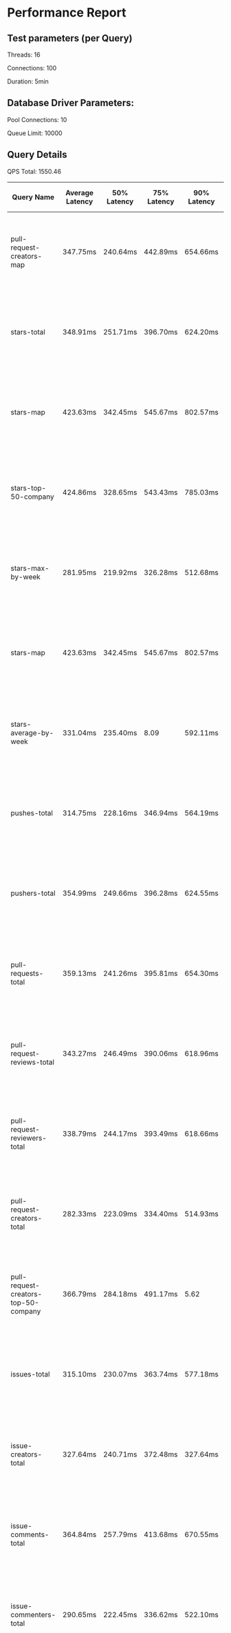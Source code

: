 # Performance Report

## Test parameters (per Query)

Threads: 16

Connections: 100

Duration: 5min

## Database Driver Parameters:

Pool Connections: 10

Queue Limit: 10000

## Query Details

QPS Total: 1550.46

| Query Name                           | Average Latency | 50% Latency | 75% Latency | 90% Latency | 99% Latency | Request in Duration                   | Request/Sec | Socket Errors                                              | HTTP Errors |
|--------------------------------------|-----------------|-------------|-------------|-------------|-------------|---------------------------------------|-------------|------------------------------------------------------------|-------------|
| pull-request-creators-map            | 347.75ms        | 240.64ms    | 442.89ms    | 654.66ms    | 1.75s       | 13155 requests in 5.00m, 21.19MB read | 43.84       | Socket errors: connect 800, read 1593, write 0, timeout 4  |             |
| stars-total                          | 348.91ms        | 251.71ms    | 396.70ms    | 624.20ms    | 1.86s       | 23067 requests in 5.00m, 11.99MB read | 76.86       | Socket errors: connect 680, read 1713, write 0, timeout 21 |             |
| stars-map                            | 423.63ms        | 342.45ms    | 545.67ms    | 802.57ms    | 1.73s       | 10162 requests in 5.00m, 50.93MB read | 33.86       | Socket errors: connect 922, read 2040, write 0, timeout 9  |             |
| stars-top-50-company                 | 424.86ms        | 328.65ms    | 543.43ms    | 785.03ms    | 1.77s       | 10406 requests in 5.00m, 32.25MB read | 34.68       | Socket errors: connect 864, read 2048, write 0, timeout 10 |             |
| stars-max-by-week                    | 281.95ms        | 219.92ms    | 326.28ms    | 512.68ms    | 1.21s       | 21921 requests in 5.00m, 13.39MB read | 73.04       | Socket errors: connect 724, read 1545, write 0, timeout 5  |             |
| stars-map                            | 423.63ms        | 342.45ms    | 545.67ms    | 802.57ms    | 1.73s       | 10162 requests in 5.00m, 50.93MB read | 33.86       | Socket errors: connect 922, read 2040, write 0, timeout 9  |             |
| stars-average-by-week                | 331.04ms        | 235.40ms    | 8.09        | 592.11ms    | 1.87s       | 21242 requests in 5.00m, 13.13MB read | 70.78       | Socket errors: connect 690, read 1524, write 0, timeout 9  |             |
| pushes-total                         | 314.75ms        | 228.16ms    | 346.94ms    | 564.19ms    | 1.66s       | 19321 requests in 5.00m, 9.59MB read  | 64.39       | Socket errors: connect 729, read 1462, write 0, timeout 12 |             |
| pushers-total                        | 354.99ms        | 249.66ms    | 396.28ms    | 624.55ms    | 2.04s       | 20390 requests in 5.00m, 10.69MB read | 67.94       | Socket errors: connect 707, read 1485, write 0, timeout 18 |             |
| pull-requests-total                  | 359.13ms        | 241.26ms    | 395.81ms    | 654.30ms    | 2.16s       | 21583 requests in 5.00m, 11.40MB read | 71.91       | Socket errors: connect 873, read 1633, write 0, timeout 10 |             |
| pull-request-reviews-total           | 343.27ms        | 246.49ms    | 390.06ms    | 618.96ms    | 1.82s       | 23867 requests in 5.00m, 12.74MB read | 79.53       | Socket errors: connect 709, read 1731, write 0, timeout 16 |             |
| pull-request-reviewers-total         | 338.79ms        | 244.17ms    | 393.49ms    | 618.66ms    | 1.69s       | 22429 requests in 5.00m, 12.21MB read | 74.73       | Socket errors: connect 808, read 1732, write 0, timeout 8  |             |
| pull-request-creators-total          | 282.33ms        | 223.09ms    | 334.40ms    | 514.93ms    | 1.07s       | 19511 requests in 5.00m, 10.39MB read | 65.01       | Socket errors: connect 1036, read 1588, write 0, timeout 4 |             |
| pull-request-creators-top-50-company | 366.79ms        | 284.18ms    | 491.17ms    | 5.62        | 1.37s       | 12411 requests in 5.00m, 32.10MB read | 41.36       | Socket errors: connect 842, read 2102, write 0, timeout 2  |             |
| issues-total                         | 315.10ms        | 230.07ms    | 363.74ms    | 577.18ms    | 1.53s       | 22369 requests in 5.00m, 11.72MB read | 74.54       | Socket errors: connect 705, read 1570, write 0, timeout 5  |             |
| issue-creators-total                 | 327.64ms        | 240.71ms    | 372.48ms    | 327.64ms    | 1.75s       | 21969 requests in 5.00m, 11.61MB read | 73.20       | Socket errors: connect 794, read 1632, write 0, timeout 5  |             |
| issue-comments-total                 | 364.84ms        | 257.79ms    | 413.68ms    | 670.55ms    | 1.96s       | 24308 requests in 5.00m, 13.07MB read | 80.98       | Socket errors: connect 738, read 1761, write 0, timeout 13 |             |
| issue-commenters-total               | 290.65ms        | 222.45ms    | 336.62ms    | 522.10ms    | 1.37s       | 23458 requests in 5.00m, 12.52MB read | 78.17       | Socket errors: connect 717, read 1695, write 0, timeout 6  |             |
| forkers-total                        | 378.77ms        | 252.73ms    | 413.21ms    | 688.01ms    | 2.26s       | 23411 requests in 5.00m, 12.34MB read | 78.01       | Socket errors: connect 655, read 1623, write 0, timeout 15 |             |
| committers-total                     | 295.50ms        | 216.39ms    | 326.54ms    | 531.09ms    | 1.67s       | 19927 requests in 5.00m, 10.44MB read | 66.40       | Socket errors: connect 693, read 1500, write 0, timeout 11 |             |
| commits-total                        | 324.68ms        | 236.53ms    | 369.46ms    | 599.49ms    | 1.65s       | 21821 requests in 5.00m, 11.48MB read | 72.71       | Socket errors: connect 690, read 1644, write 0, timeout 10 |             |
| commit-commenters-total              | 318.87ms        | 237.64ms    | 370.45ms    | 581.76ms    | 1.48s       | 22585 requests in 5.00m, 12.05MB read | 75.26       | Socket errors: connect 715, read 1704, write 0, timeout 19 |             |
| commits-time-distribution            | 454.11ms        | 367.10ms    | 569.86ms    | 816.81ms    | 1.93s       | 11196 requests in 5.00m, 55.66MB read | 37.29       | Socket errors: connect 828, read 2402, write 0, timeout 5  |             |
| pull-requests-history                | 455.11ms        | 378.90ms    | 577.55ms    | 814.31ms    | 1.69s       | 9342 requests in 5.00m, 58.58MB read  | 31.13       | Socket errors: connect 850, read 2236, write 0, timeout 7  |             |
| pull-request-creators-per-month      | 456.75ms        | 376.62ms    | 592.16ms    | 838.45ms    | 1.60s       | 8700 requests in 5.00m, 52.45MB read  | 28.99       | Socket errors: connect 915, read 2165, write 0, timeout 0  |             |
| stars-history                        | 482.87ms        | 400.42ms    | 596.98ms    | 860.63ms    | 1.89s       | 6598 requests in 5.00m, 56.85MB read  | 21.99       | Socket errors: connect 827, read 1781, write 0, timeout 7  |             |
